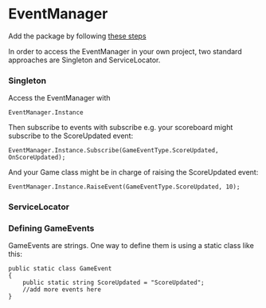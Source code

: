 # EventManager
Add the package by following [these steps](https://docs.google.com/document/d/1RHa0_EtIBRRZzU_O531dw_4QkyTgdphCu7EBlqlu0xk/edit#heading=h.c178u2kmn6ap)

In order to access the EventManager in your own project, two standard approaches are Singleton and ServiceLocator.

### Singleton
Access the EventManager with 
```
EventManager.Instance 
```
Then subscribe to events with subscribe e.g. your scoreboard might subscribe to the ScoreUpdated event:
```
EventManager.Instance.Subscribe(GameEventType.ScoreUpdated, OnScoreUpdated);
```
And your Game class might be in charge of raising the ScoreUpdated event:
```
EventManager.Instance.RaiseEvent(GameEventType.ScoreUpdated, 10);
```

### ServiceLocator


### Defining GameEvents
GameEvents are strings.  One way to define them is using a static class like this:
```
public static class GameEvent
{
    public static string ScoreUpdated = "ScoreUpdated";
    //add more events here
}
```

